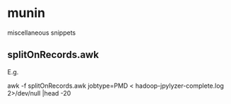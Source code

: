 munin
=====

miscellaneous snippets

## splitOnRecords.awk

E.g.

  awk -f splitOnRecords.awk jobtype=PMD  < hadoop-jpylyzer-complete.log 2>/dev/null |head -20


